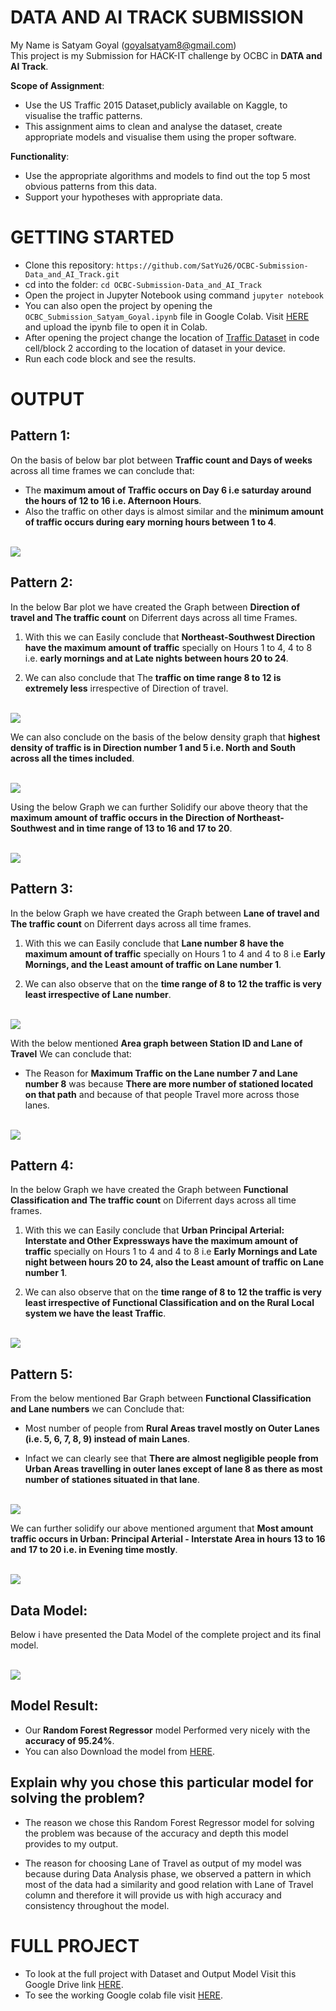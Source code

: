 # DATA AND AI TRACK SUBMISSION

My Name is Satyam Goyal (goyalsatyam8@gmail.com)<br>
This project is my Submission for HACK-IT challenge by OCBC in **DATA and AI Track**.

**Scope of Assignment**:

- Use the US Traffic 2015 Dataset,publicly available on Kaggle, to visualise the traffic patterns.
- This assignment aims to clean and analyse the dataset, create appropriate models and visualise them using the proper software.

**Functionality**:

- Use the appropriate algorithms and models to find out the top 5 most obvious patterns from this data.
- Support your hypotheses with appropriate data.

# GETTING STARTED

- Clone this repository: `https://github.com/SatYu26/OCBC-Submission-Data_and_AI_Track.git`
- cd into the folder: `cd OCBC-Submission-Data_and_AI_Track`
- Open the project in Jupyter Notebook using command `jupyter notebook`
- You can also open the project by opening the `OCBC_Submission_Satyam_Goyal.ipynb` file in Google Colab. Visit <a href="https://colab.research.google.com/">HERE</a> and upload the ipynb file to open it in Colab.
- After opening the project change the location of <a href="https://www.kaggle.com/jboysen/us-traffic-2015">Traffic Dataset</a> in code cell/block 2 according to the location of dataset in your device.
- Run each code block and see the results.

# OUTPUT

## Pattern 1:

On the basis of below bar plot between **Traffic count and Days of weeks** across all time frames we can conclude that:

- The **maximum amout of Traffic occurs on Day 6 i.e saturday around the hours of 12 to 16 i.e. Afternoon Hours**.
- Also the traffic on other days is almost similar and the **minimum amount of traffic occurs during eary morning hours between 1 to 4**.

<br>

<img src="./Graphs/pattern1.png">

<br>

## Pattern 2:

In the below Bar plot we have created the Graph between **Direction of travel and The traffic count** on Diferrent days across all time Frames.

1. With this we can Easily conclude that **Northeast-Southwest Direction have the maximum amount of traffic** specially on Hours 1 to 4, 4 to 8 i.e. **early mornings and at Late nights between hours 20 to 24**.

2. We can also conclude that The **traffic on time range 8 to 12 is extremely less** irrespective of Direction of travel.

<br>

<img src="./Graphs/pattern2.png">

<br>

We can also conclude on the basis of the below density graph that **highest density of traffic is in Direction number 1 and 5 i.e. North and South across all the times included**.

<br>

<img src="./Graphs/pattern2-1.png">

<br>

Using the below Graph we can further Solidify our above theory that the **maximum amount of traffic occurs in the Direction of Northeast-Southwest and in time range of 13 to 16 and 17 to 20**.

<br>

<img src="./Graphs/pattern2-2.png">

<br>

## Pattern 3:

In the below Graph we have created the Graph between **Lane of travel and The traffic count** on Diferrent days across all time frames.

1. With this we can Easily conclude that **Lane number 8 have the maximum amount of traffic** specially on Hours 1 to 4 and 4 to 8 i.e **Early Mornings, and the Least amount of traffic on Lane number 1**.

2. We can also observe that on the **time range of 8 to 12 the traffic is very least irrespective of Lane number**.

<br>

<img src="./Graphs/pattern3.png">

<br>

With the below mentioned **Area graph between Station ID and Lane of Travel** We can conclude that:

- The Reason for **Maximum Traffic on the Lane number 7 and Lane number 8** was because **There are more number of stationed located on that path** and because of that people Travel more across those lanes.

<br>

<img src="./Graphs/pattern3-1.png">

<br>

## Pattern 4:

In the below Graph we have created the Graph between **Functional Classification and The traffic count** on Diferrent days across all time frames.

1. With this we can Easily conclude that **Urban Principal Arterial: Interstate and Other Expressways have the maximum amount of traffic** specially on Hours 1 to 4 and 4 to 8 i.e **Early Mornings and Late night between hours 20 to 24, also the Least amount of traffic on Lane number 1**.

2. We can also observe that on the **time range of 8 to 12 the traffic is very least irrespective of Functional Classification and on the Rural Local system we have the least Traffic**.

<br>

<img src="./Graphs/pattern4.png">

<br>

## Pattern 5:

From the below mentioned Bar Graph between **Functional Classification and Lane numbers** we can Conclude that:

- Most number of people from **Rural Areas travel mostly on Outer Lanes (i.e. 5, 6, 7, 8, 9) instead of main Lanes**.

- Infact we can clearly see that **There are almost negligible people from Urban Areas travelling in outer lanes except of lane 8 as there as most number of stationes situated in that lane**.

<br>

<img src="./Graphs/pattern5.png">

<br>

We can further solidify our above mentioned argument that **Most amount traffic occurs in Urban: Principal Arterial - Interstate Area in hours 13 to 16 and 17 to 20 i.e. in Evening time mostly**.

<br>

<img src="./Graphs/pattern5-1.png">

<br>

## Data Model:

Below i have presented the Data Model of the complete project and its final model.

<br>

<img src="Data_Model.png">

<br>

## Model Result:

- Our **Random Forest Regressor** model Performed very nicely with the **accuracy of 95.24%**.
- You can also Download the model from <a href="https://drive.google.com/file/d/1nZeepdbZwQBc9pRynghYN1AFGAKV_MXE/view?usp=sharing">HERE</a>.

## Explain why you chose this particular model for solving the problem?

- The reason we chose this Random Forest Regressor model for solving the problem was because of the accuracy and depth this model provides to my output.

- The reason for choosing Lane of Travel as output of my model was because during Data Analysis phase, we observed a pattern in which most of the data had a similarity and good relation with Lane of Travel column and therefore it will provide us with high accuracy and consistency throughout the model.

# FULL PROJECT

- To look at the full project with Dataset and Output Model Visit this Google Drive link <a href='https://drive.google.com/drive/folders/1y_oMFMr1wG6oIp2IqdmCKDSsP3ZDD0Fh?usp=sharing'>HERE</a>.
- To see the working Google colab file visit <a href="https://colab.research.google.com/drive/18kQ265A6rVZbhiV77xIUqEHscKh3HvxN?usp=sharing">HERE</a>.

